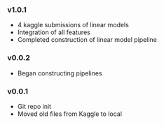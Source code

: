 


### v1.0.1
 * 4 kaggle submissions of linear models
 * Integration of all features
 * Completed construction of linear model pipeline


### v0.0.2
 * Began constructing pipelines

### v0.0.1
 * Git repo init
 * Moved old files from Kaggle to local
